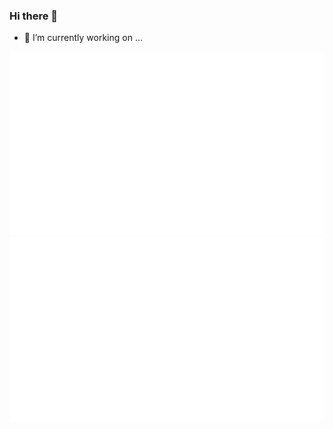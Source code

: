 ### Hi there 👋

- 🔭 I’m currently working on ...

![](https://github.com/eightpigs/github-stats/blob/master/generated/overview.svg)
![](https://github.com/eightpigs/github-stats/blob/master/generated/languages.svg)

